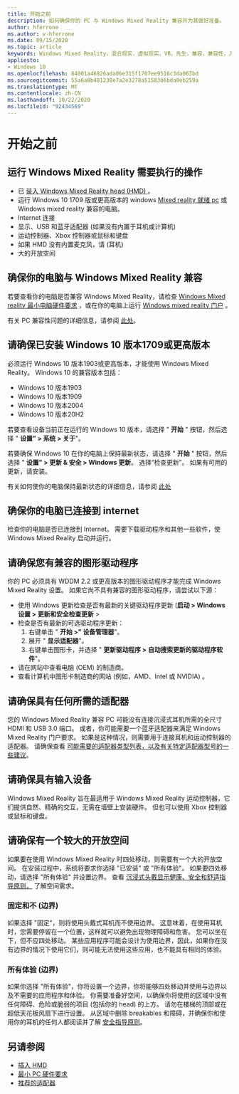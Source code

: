 ```yaml
---
title: 开始之前
description: 如何确保你的 PC 与 Windows Mixed Reality 兼容并为其做好准备。
author: hferrone
ms.author: v-hferrone
ms.date: 09/15/2020
ms.topic: article
keywords: Windows Mixed Reality，混合现实，虚拟现实，VR，先生，兼容，兼容性，入门，安装，PC，系统要求
appliesto:
- Windows 10
ms.openlocfilehash: 84001a46826ada06e315f1707ee9516c3da063bd
ms.sourcegitcommit: 55a6a0b481238e7a2e3278a51583b6bda0eb259a
ms.translationtype: MT
ms.contentlocale: zh-CN
ms.lasthandoff: 10/22/2020
ms.locfileid: "92434569"
---
```

# <a name="before-you-start"></a>开始之前

## <a name="what-youll-need-to-run-windows-mixed-reality"></a>运行 Windows Mixed Reality 需要执行的操作

* 已 [装入 Windows Mixed Reality head (HMD) ](https://www.microsoft.com/en-us/windows/windows-mixed-reality-devices)。
* 运行 Windows 10 1709 版或更高版本的 windows [Mixed reality 就绪 pc](https://support.microsoft.com/en-us/help/4039260/windows-10-mixed-reality-pc-hardware-guidelines) 或 Windows mixed reality 兼容的电脑。
* Internet 连接
* 显示、USB 和蓝牙适配器 (如果没有内置于耳机或计算机) 
* 运动控制器、Xbox 控制器或鼠标和键盘
* 如果 HMD 没有内置麦克风，请 (耳机) 
* 大的开放空间

## <a name="make-sure-your-pc-is-compatible-with-windows-mixed-reality"></a>确保你的电脑与 Windows Mixed Reality 兼容

若要查看你的电脑是否兼容 Windows Mixed Reality，请检查 [Windows Mixed reality 最小电脑硬件要求](windows-mixed-reality-minimum-pc-hardware-compatibility-guidelines.md) ，或在你的电脑上运行 [Windows mixed reality 门户](install-windows-mixed-reality.md#launch-mixed-reality-portal) 。

有关 PC 兼容性问题的详细信息，请参阅 [此处](https://support.microsoft.com/en-us/help/4045777/windows-10-get-help-with-pc-compatibility-in-windows-mixed-reality)。

## <a name="make-sure-you-have-the-windows-10-version-1709-or-newer-installed"></a>请确保已安装 Windows 10 版本1709或更高版本

必须运行 Windows 10 版本1903或更高版本，才能使用 Windows Mixed Reality。 Windows 10 的兼容版本包括：

* Windows 10 版本1903
* Windows 10 版本1909
* Windows 10 版本2004
* Windows 10 版本20H2

若要查看设备当前正在运行的 Windows 10 版本，请选择 " **开始** " 按钮，然后选择 " **设置" > 系统 > 关于**"。

若要确保 Windows 10 在你的电脑上保持最新状态，请选择 " **开始** " 按钮，然后选择 " **设置" > 更新 & 安全 > Windows 更新**。  选择“检查更新”。 如果有可用的更新，请安装。

有关如何使你的电脑保持最新状态的详细信息，请参阅 [此处](https://support.microsoft.com/en-us/help/12373/windows-update-faq)

## <a name="make-sure-your-pc-is-connected-to-the-internet"></a>确保你的电脑已连接到 internet

检查你的电脑是否已连接到 Internet。 需要下载驱动程序和其他一些软件，使 Windows Mixed Reality 启动并运行。

## <a name="make-sure-you-have-a-compatible-graphics-driver"></a>请确保您有兼容的图形驱动程序

你的 PC 必须具有 WDDM 2.2 或更高版本的图形驱动程序才能完成 Windows Mixed Reality 设置。 如果它尚不具有兼容的图形驱动程序，请尝试以下源：

* 使用 Windows 更新检查是否有最新的关键驱动程序更新 (**启动 > Windows 设置 > 更新和安全检查更新** >
* 检查是否有最新的可选驱动程序更新：
    1. 右键单击 " **开始 >" 设备管理器**"。
    2. 展开 " **显示适配器**"。
    3. 右键单击图形卡，并选择 " **更新驱动程序 > 自动搜索更新的驱动程序软件**"。
* 请在网站中查看电脑 (OEM) 的制造商。
* 查看计算机中图形卡制造商的网站 (例如，AMD、Intel 或 NVIDIA) 。

## <a name="make-sure-that-you-have-any-required-adapters"></a>请确保具有任何所需的适配器

您的 Windows Mixed Reality 兼容 PC 可能没有连接沉浸式耳机所需的全尺寸 HDMI 和 USB 3.0 端口。 或者，你可能需要一个蓝牙适配器来满足 Windows Mixed Reality 门户要求。  如果是这种情况，则需要用于连接耳机和运动控制器的适配器。 请确保查看 [可能需要的适配器类型列表，以及有关特定适配器型号的一些建议](recommended-adapters-for-windows-mixed-reality-capable-pcs.md)。

## <a name="make-sure-that-you-have-input-devices"></a>请确保具有输入设备

Windows Mixed Reality 旨在最适用于 Windows Mixed Reality 运动控制器，它们提供自然、精确的交互，无需在墙壁上安装硬件。 但也可以使用 Xbox 控制器或鼠标和键盘。

## <a name="make-sure-that-you-have-a-large-open-space"></a>请确保有一个较大的开放空间

如果要在使用 Windows Mixed Reality 时四处移动，则需要有一个大的开放空间。  在安装过程中，系统将要求你选择 "已安装" 或 "所有体验"。 如果要四处移动，请选择 "所有体验" 并设置边界。 查看 [沉浸式头戴显示健康、安全和舒适指导原则，](wmr-health-safety-comfort.md) 了解空间需求。

### <a name="seated-and-standing-no-boundary"></a>固定和不 (边界) 

如果选择 "固定"，则将使用头戴式耳机而不使用边界。 这意味着，在使用耳机时，您需要停留在一个位置，这样就可以避免出现物理障碍和危害。 您可以坐在下，但不应四处移动。 某些应用程序可能会设计为使用边界，因此，如果你在没有边界的情况下使用它们，则可能无法使用这些应用，也不能具有相同的体验。

### <a name="all-experiences-boundary"></a>所有体验 (边界) 

如果你选择 "所有体验"，你将设置一个边界，你将能够四处移动并使用与边界以及不需要的应用程序和体验。 你需要准备好空间，以确保你将使用的区域中没有任何障碍、危险或脆弱的项目 (包括你的 head) 的上方。 请勿在楼梯的顶部或在超低天花板风扇下进行设置。 从区域中删除 breakables 和障碍，并确保你和使用你的耳机的任何人都阅读并了解 [安全指导原则](https://support.microsoft.com/en-us/help/4039969/windows-10-mixed-reality-immersive-headset-health-safety-comfort)。

## <a name="see-also"></a>另请参阅

* [插入 HMD](plug-in-your-headset.md)
* [最小 PC 硬件要求](windows-mixed-reality-minimum-pc-hardware-compatibility-guidelines.md)
* [推荐的适配器](recommended-adapters-for-windows-mixed-reality-capable-pcs.md)